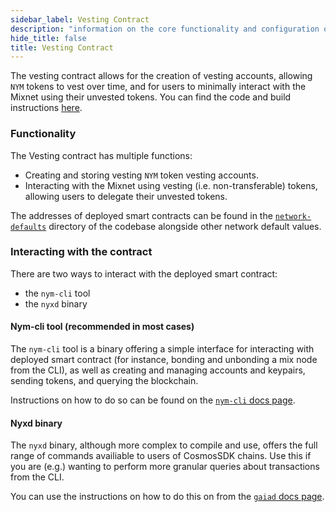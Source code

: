 ```yaml
--- 
sidebar_label: Vesting Contract 
description: "information on the core functionality and configuration of the vesting smart contract"
hide_title: false
title: Vesting Contract
---
```


The vesting contract allows for the creation of vesting accounts, allowing `NYM` tokens to vest over time, and for users to minimally interact with the Mixnet using their unvested tokens. You can find the code and build instructions [here](https://github.com/nymtech/nym/tree/release/v1.1.2/contracts/vesting). 

### Functionality 
The Vesting contract has multiple functions:
* Creating and storing vesting `NYM` token vesting accounts.
* Interacting with the Mixnet using vesting (i.e. non-transferable) tokens, allowing users to delegate their unvested tokens. 

The addresses of deployed smart contracts can be found in the [`network-defaults`](https://github.com/nymtech/nym/blob/release/v1.1.2/common/network-defaults/src/mainnet.rs) directory of the codebase alongside other network default values.

### Interacting with the contract 
There are two ways to interact with the deployed smart contract: 
* the `nym-cli` tool
* the `nyxd` binary

#### Nym-cli tool (recommended in most cases) 
The `nym-cli` tool is a binary offering a simple interface for interacting with deployed smart contract (for instance, bonding and unbonding a mix node from the CLI), as well as creating and managing accounts and keypairs, sending tokens, and querying the blockchain. 

Instructions on how to do so can be found on the [`nym-cli` docs page](/docs/next/nym-cli).

#### Nyxd binary 
The `nyxd` binary, although more complex to compile and use, offers the full range of commands availiable to users of CosmosSDK chains. Use this if you are (e.g.) wanting to perform more granular queries about transactions from the CLI. 

You can use the instructions on how to do this on from the [`gaiad` docs page](https://hub.cosmos.network/main/delegators/delegator-guide-cli.html#querying-the-state).


